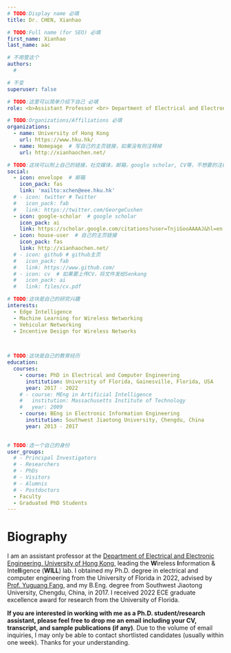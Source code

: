 ```yaml
---
# TODO:Display name 必填
title: Dr. CHEN, Xianhao

# TODO:Full name (for SEO) 必填
first_name: Xianhao   
last_name: aac

# 不用管这个
authors:
  # 

# 不变
superuser: false

# TODO:这里可以简单介绍下自己 必填
role: <b>Assistant Professor <br> Department of Electrical and Electronic Engineering, <br> The University of Hong Kong</b>

# TODO:Organizations/Affiliations 必填
organizations:
  - name: University of Hong Kong
    url: https://www.hku.hk/
  - name: Homepage  # 写自己的主页链接，如果没有则注释掉
    url: http://xianhaochen.net/

# TODO:这块可以附上自己的链接，社交媒体，邮箱，google scholar, CV等，不想要的注释掉即可
social:
  - icon: envelope  # 邮箱
    icon_pack: fas
    link: 'mailto:xchen@eee.hku.hk'
  # - icon: twitter # Twitter
  #   icon_pack: fab  
  #   link: https://twitter.com/GeorgeCushen
  - icon: google-scholar  # google scholar
    icon_pack: ai
    link: https://scholar.google.com/citations?user=TnjiGooAAAAJ&hl=en
  - icon: house-user  # 自己的主页链接
    icon_pack: fas
    link: http://xianhaochen.net/
  # - icon: github # github主页
  #   icon_pack: fab   
  #   link: https://www.github.com/
  # - icon: cv  # 如果要上传CV，将文件发给Senkang
  #   icon_pack: ai
  #   link: files/cv.pdf

# TODO:这块是自己的研究兴趣
interests:
  - Edge Intelligence
  - Machine Learning for Wireless Networking
  - Vehicular Networking
  - Incentive Design for Wireless Networks

 

# TODO:这块是自己的教育经历
education:
  courses:
    - course: PhD in Electrical and Computer Engineering
      institution: University of Florida, Gainesville, Florida, USA
      year: 2017 - 2022
    # - course: MEng in Artificial Intelligence
    #   institution: Massachusetts Institute of Technology
    #   year: 2009
    - course: BEng in Electronic Information Engineering
      institution: Southwest Jiaotong University, Chengdu, China
      year: 2013 - 2017
      

# TODO:选一个自己的身份
user_groups:
  # - Principal Investigators
  # - Researchers
  # - PhDs
  # - Visitors
  # - Alumnis
  # - Postdoctors
  - Faculty
  - Graduated PhD Students
---
```

<!-- TODO:写自己的Biography -->
# Biography
<!-- <p style="text-align:justify">  -->

I am an assistant professor at the [Department of Electrical and Electronic Engineering, University of Hong Kong](https://www.eee.hku.hk/), leading the **W**ireless **I**nformation & Inte**ll**igence (**WILL**) lab. I obtained my Ph.D. degree in electrical and computer engineering from the University of Florida in 2022, advised by [Prof. Yuguang Fang](https://www.cs.cityu.edu.hk/~yugufang/), and my B.Eng. degree from Southwest Jiaotong University, Chengdu, China, in 2017. I received 2022 ECE graduate excellence award for research from the University of Florida.

**If you are interested in working with me as a Ph.D. student/research assistant, please feel free to drop me an email including your CV, transcript, and sample publications (if any)**. Due to the volume of email inquiries, I may only be able to contact shortlisted candidates (usually within one week). Thanks for your understanding.
